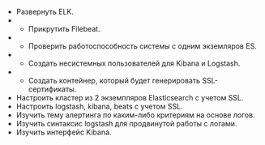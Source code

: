 - Развернуть ELK.
- + Прикрутить Filebeat.
- + Проверить работоспособность системы с одним экземляров ES.
- + Создать несистемных пользователей для Kibana и Logstash.
- + Создать контейнер, который будет генерировать SSL-сертификаты.
- Настроить кластер из 2 экземпляров Elasticsearch с учетом SSL.
- Настроить logstash, kibana, beats с учетом SSL.
- Изучить тему алертинга по каким-либо критериям на основе логов.
- Изучить синтаксис logstash для продвинутой работы с логами.
- Изучить интерфейс Kibana.
